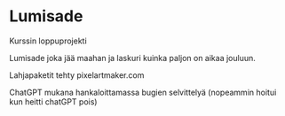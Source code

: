 # Lumisade
Kurssin loppuprojekti

Lumisade joka jää maahan ja laskuri kuinka paljon on aikaa jouluun.

Lahjapaketit tehty pixelartmaker.com

ChatGPT mukana hankaloittamassa bugien selvittelyä (nopeammin hoitui kun heitti chatGPT pois)
